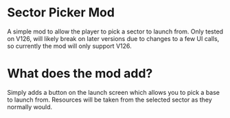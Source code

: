 # Sector Picker Mod
A simple mod to allow the player to pick a sector to launch from. Only tested on V126, will likely break on later 
versions due to changes to a few UI calls, so currently the mod will only support V126.

# What does the mod add?
Simply adds a button on the launch screen which allows you to pick a base to launch from. Resources will be taken from
the selected sector as they normally would.
